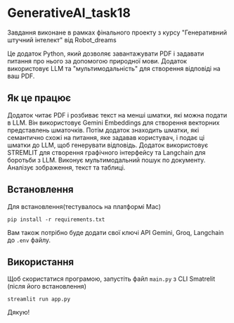 # GenerativeAI_task18
Завдання виконане в рамках фінального проекту з курсу "Генеративний штучний інтелект" від Robot_dreams

Це додаток Python, який дозволяє завантажувати PDF і задавати питання про нього за допомогою природної мови. Додаток використовує LLM та "мультимодальність" для створення відповіді на ваш PDF.

## Як це працює

Додаток читає PDF і розбиває текст на менші шматки, які можна подати в LLM. Він використовує Gemini Embeddings для створення векторних представлень шматочків. Потім додаток знаходить шматки, які семантично схожі на питання, яке задавав користувач, і подає ці шматки до LLM, щоб генерувати відповідь. Додаток використовує STREMLIT для створення графічного інтерфейсу та Langchain для боротьби з LLM. Виконує мультимодальний пошук по документу. Аналізує зображення, текст та таблиці.

## Встановлення

Для встановлення(тестувалось на платформі Mac)

```
pip install -r requirements.txt
```

Вам також потрібно буде додати свої ключі API Gemini, Groq, Langchain до `.env` файлу.

## Використання

Щоб скористатися програмою, запустіть файл `main.py` з CLI Smatrelit (після його встановлення)

```
streamlit run app.py
```
Дякую!
